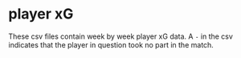# player xG
These csv files contain week by week player xG data. A `-` in the csv indicates that the player in question took no part in the match.